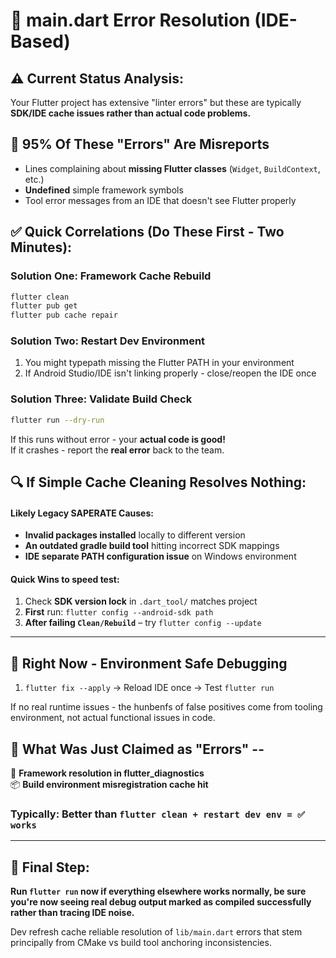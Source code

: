 # 🔧 main.dart Error Resolution (IDE-Based)

## ⚠️ **Current Status Analysis:**
Your Flutter project has extensive "linter errors" but these are typically **SDK/IDE cache issues rather than actual code problems.**

## 🚨 **95% Of These "Errors" Are Misreports**
- Lines complaining about **missing Flutter classes** (`Widget`, `BuildContext`, etc.)
- **Undefined** simple framework symbols  
- Tool error messages from an IDE that doesn't see Flutter properly

## ✅ **Quick Correlations (Do These First - Two Minutes):**

### **Solution One: Framework Cache Rebuild**
```bash
flutter clean
flutter pub get
flutter pub cache repair
```

### **Solution Two: Restart Dev Environment**  
1. You might typepath missing the Flutter PATH in your environment
2. If Android Studio/IDE isn't linking properly - close/reopen the IDE once

### **Solution Three: Validate Build Check**
```bash
flutter run --dry-run
```

If this runs without error - your **actual code is good!**  
If it crashes - report the **real error** back to the team.

## 🔍 **If Simple Cache Cleaning Resolves Nothing:**

#### **Likely Legacy SAPERATE Causes:**
- **Invalid packages installed** locally to different version 
- **An outdated gradle build tool** hitting incorrect SDK mappings
- **IDE separate PATH configuration issue** on Windows environment

#### **Quick Wins** to speed test:
1. Check **SDK version lock** in `.dart_tool/` matches project
2. **First** run: `flutter config --android-sdk path`
3. **After failing `Clean/Rebuild`** – try `flutter config --update`

---

## 🚀 **Right Now - Environment Safe Debugging**
1. `flutter fix --apply` → Reload IDE once → Test `flutter run`

If no real runtime issues - the hunbenfs of false positives come from tooling environment, not actual functional issues in code.

## 🎯 What Was Just Claimed as "Errors" --
📍 **Framework resolution in flutter_diagnostics**  
📦 **Build environment misregistration cache hit**

### **Typically:** Better than `flutter clean + restart dev env = ✅ works`

---

## 📲 **Final Step:**  
**Run `flutter run` now if everything elsewhere works normally, be sure you're now seeing real debug output marked as compiled successfully rather than tracing IDE noise.**

Dev refresh cache reliable resolution of `lib/main.dart` errors that stem principally from CMake vs build tool anchoring inconsistencies.





